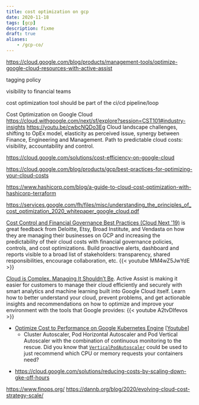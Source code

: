 ```yaml
---
title: cost optimization on gcp
date: 2020-11-18
tags: [gcp]
description: fixme
draft: true
aliases:
    - /gcp-co/
---
```


https://cloud.google.com/blog/products/management-tools/optimize-google-cloud-resources-with-active-assist

tagging
policy

visibility to financial teams

cost optimization tool should be part of the ci/cd pipeline/loop

Cost Optimization on Google Cloud
https://cloud.withgoogle.com/next/sf/explore?session=CST101#industry-insights
https://youtu.be/cwbcNQDo3Eg
Cloud landscape challenges, shifting to OpEx model, elasticity as perceived issue, synergy between Finance, Engineering and Management.
Path to predictable cloud costs: visibility, accountability and control.

https://cloud.google.com/solutions/cost-efficiency-on-google-cloud

https://cloud.google.com/blog/products/gcp/best-practices-for-optimizing-your-cloud-costs

https://www.hashicorp.com/blog/a-guide-to-cloud-cost-optimization-with-hashicorp-terraform

https://services.google.com/fh/files/misc/understanding_the_principles_of_cost_optimization_2020_whitepaper_google_cloud.pdf

[Cost Control and Financial Governance Best Practices (Cloud Next '19)](https://youtu.be/MM4wZ5JwYdE) is great feedback from Deloitte, Etsy, Broad Institute, and Vendasta on how they are managing their businesses on GCP and increasing the predictability of their cloud costs with financial governance policies, controls, and cost optimizations. Build proactive alerts, dashboard and reports visible to a broad list of stakeholders: transparency, shared responsibilities, encourage collaboration, etc.
{{< youtube MM4wZ5JwYdE >}}

[Cloud is Complex. Managing It Shouldn’t Be](https://cloud.withgoogle.com/next/sf/sessions?session=CMP100#infrastructure). Active Assist is making it easier for customers to manage their cloud efficiently and securely with smart analytics and machine learning built into Google Cloud itself. Learn how to better understand your cloud, prevent problems, and get actionable insights and recommendations on how to optimize and improve your environment with the tools that Google provides:
{{< youtube A2tvDIfevos >}}

- [Optimize Cost to Performance on Google Kubernetes Engine](https://cloud.withgoogle.com/next/sf/sessions?session=APP218#application-modernization) [[Youtube](https://youtu.be/ry7XfEHivgE)]
    - Cluster Autoscaler, Pod Horizontal Autoscaler and Pod Vertical Autoscaler with the combination of continuous monitoring to the rescue. Did you know that [`VerticalPodAutoscaler`](https://cloud.google.com/kubernetes-engine/docs/how-to/vertical-pod-autoscaling#getting_resource_recommendations) could be used to just recommend which CPU or memory requests your containers need?

+ https://cloud.google.com/solutions/reducing-costs-by-scaling-down-gke-off-hours

https://www.finops.org/
https://dannb.org/blog/2020/evolving-cloud-cost-strategy-scale/